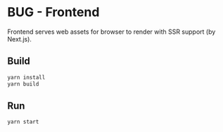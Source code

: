 # BUG - Frontend

Frontend serves web assets for browser to render with SSR support (by Next.js).

## Build

```bash
yarn install
yarn build
```

## Run

```bash
yarn start
```
